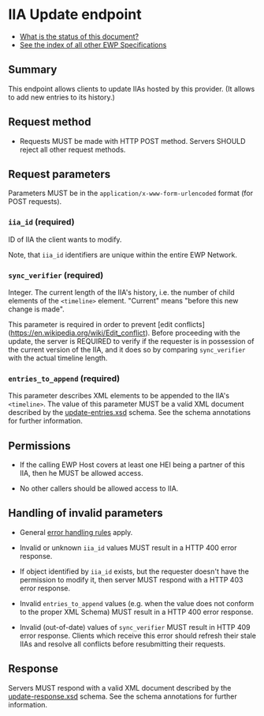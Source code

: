 IIA Update endpoint
===================

* [What is the status of this document?][statuses]
* [See the index of all other EWP Specifications][develhub]


Summary
-------

This endpoint allows clients to update IIAs hosted by this provider. (It allows
to add new entries to its history.)


Request method
--------------

 * Requests MUST be made with HTTP POST method. Servers SHOULD reject all other
   request methods.


Request parameters
------------------

Parameters MUST be in the `application/x-www-form-urlencoded` format (for POST
requests).


### `iia_id` (required)

ID of IIA the client wants to modify.

Note, that `iia_id` identifiers are unique within the entire EWP Network.


### `sync_verifier` (required)

Integer. The current length of the IIA's history, i.e. the number of child
elements of the `<timeline>` element. "Current" means "before this new change
is made".

This parameter is required in order to prevent [edit conflicts]
(https://en.wikipedia.org/wiki/Edit_conflict). Before proceeding with the
update, the server is REQUIRED to verify if the requester is in possession of
the current version of the IIA, and it does so by comparing `sync_verifier`
with the actual timeline length.


### `entries_to_append` (required)

This parameter describes XML elements to be appended to the IIA's `<timeline>`.
The value of this parameter MUST be a valid XML document described by the
[update-entries.xsd](update-entries.xsd) schema. See the schema annotations for
further information.


Permissions
-----------

 * If the calling EWP Host covers at least one HEI being a partner of this IIA,
   then he MUST be allowed access.

 * No other callers should be allowed access to IIA.


Handling of invalid parameters
------------------------------

 * General [error handling rules][error-handling] apply.

 * Invalid or unknown `iia_id` values MUST result in a HTTP 400 error response.

 * If object identified by `iia_id` exists, but the requester doesn't have
   the permission to modify it, then server MUST respond with a HTTP 403 error
   response.

 * Invalid `entries_to_append` values (e.g. when the value does not conform to
   the proper XML Schema) MUST result in a HTTP 400 error response.

 * Invalid (out-of-date) values of `sync_verifier` MUST result in HTTP 409
   error response. Clients which receive this error should refresh their stale
   IIAs and resolve all conflicts before resubmitting their requests.


Response
--------

Servers MUST respond with a valid XML document described by the
[update-response.xsd](update-response.xsd) schema. See the schema annotations
for further information.


[develhub]: http://developers.erasmuswithoutpaper.eu/
[statuses]: https://github.com/erasmus-without-paper/ewp-specs-management#statuses
[registry-spec]: https://github.com/erasmus-without-paper/ewp-specs-api-registry
[discovery-api]: https://github.com/erasmus-without-paper/ewp-specs-api-discovery
[echo]: https://github.com/erasmus-without-paper/ewp-specs-api-echo
[error-handling]: https://github.com/erasmus-without-paper/ewp-specs-architecture#error-handling
[institutions-api]: https://github.com/erasmus-without-paper/ewp-specs-api-institutions
